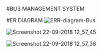 #BUS MANAGEMENT SYSTEM

#ER DIAGRAM
![ERR-diagram-Bus](https://user-images.githubusercontent.com/72653426/164576552-020b495f-6ea3-4126-a4be-dcb00b058352.JPG)

![Screenshot 22-09-2018 12_57_45](https://user-images.githubusercontent.com/72653426/164576548-1b08ec26-f0bb-4eaf-bc3a-f4c6cfdbfed2.png)

![Screenshot 22-09-2018 12_57_38](https://user-images.githubusercontent.com/72653426/164576554-488afc87-d6bc-481b-8a2f-e97e85822ae9.png)

